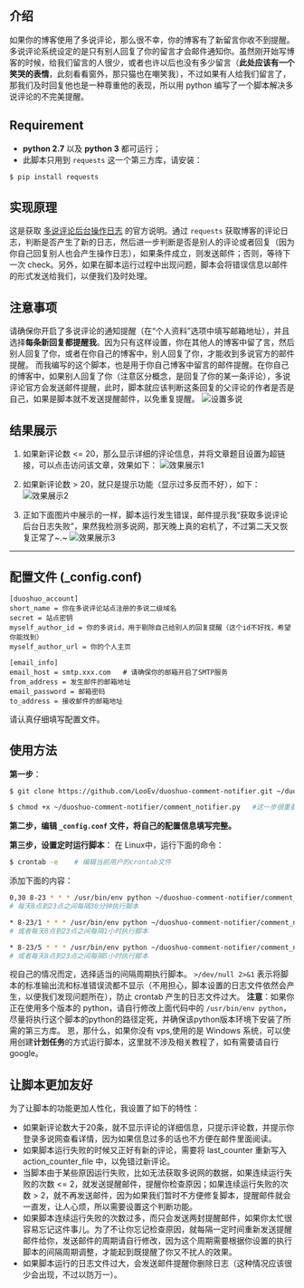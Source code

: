 ## 介绍
如果你的博客使用了多说评论，那么很不幸，你的博客有了新留言你收不到提醒。多说评论系统设定的是只有别人回复了你的留言才会邮件通知你。虽然刚开始写博客的时候，给我们留言的人很少，或者也许以后也没有多少留言（**此处应该有一个笑哭的表情**，此刻看看窗外，那只猫也在嘲笑我），不过如果有人给我们留言了，那我们及时回复他也是一种尊重他的表现，所以用 python 编写了一个脚本解决多说评论的不完美提醒。
## Requirement
* **python 2.7** 以及 **python 3** 都可运行；
* 此脚本只用到 `requests` 这一个第三方库，请安装：
```bash
$ pip install requests
```

## 实现原理
这是获取 [多说评论后台操作日志](http://dev.duoshuo.com/docs/50037b11b66af78d0c000009) 的官方说明。通过 `requests` 获取博客的评论日志，判断是否产生了新的日志，然后进一步判断是否是别人的评论或者回复（因为你自己回复别人也会产生操作日志），如果条件成立，则发送邮件；否则，等待下一次 check。另外，如果在脚本运行过程中出现问题，脚本会将错误信息以邮件的形式发送给我们，以便我们及时处理。

## 注意事项
请确保你开启了多说评论的通知提醒（在“个人资料”选项中填写邮箱地址），并且选择**每条新回复都提醒我**。因为只有这样设置，你在其他人的博客中留了言，然后别人回复了你，或者在你自己的博客中，别人回复了你，才能收到多说官方的邮件提醒。
而我编写的这个脚本，也是用于你自己博客中留言的邮件提醒。在你自己的博客中，如果别人回复了你（注意区分概念，是回复了你的某一条评论），多说评论官方会发送邮件提醒，此时，脚本就应该判断这条回复的父评论的作者是否是自己，如果是脚本就不发送提醒邮件，以免重复提醒。
![设置多说](http://ocf3ikxr2.bkt.clouddn.com/python/duoshuo_settings.jpg)

## 结果展示
1. 如果新评论数 <= 20，那么显示详细的评论信息，并将文章题目设置为超链接，可以点击访问该文章，效果如下：
![效果展示1](http://ocf3ikxr2.bkt.clouddn.com/python/duoshuo_comment1.jpg)

2. 如果新评论数 > 20，就只是提示功能（显示过多反而不好），如下：
![效果展示2](http://ocf3ikxr2.bkt.clouddn.com/python/duoshuo_comment2.jpg)

3. 正如下面图片中展示的一样，脚本运行发生错误，邮件提示我“获取多说评论后台日志失败”，果然我检测多说网，那天晚上真的宕机了，不过第二天又恢复正常了~.~
![效果展示3](http://ocf3ikxr2.bkt.clouddn.com/python/duoshuo_comment3.jpg)

-----
## 配置文件 (_config.conf)
```
[duoshuo_account]
short_name = 你在多说评论站点注册的多说二级域名
secret = 站点密钥
myself_author_id = 你的多说id，用于剔除自己给别人的回复提醒（这个id不好找，希望你能找到）
myself_author_url = 你的个人主页

[email_info]
email_host = smtp.xxx.com	# 请确保你的邮箱开启了SMTP服务
from_address = 发生邮件的邮箱地址
email_password = 邮箱密码
to_address = 接收邮件的邮箱地址
```
请认真仔细填写配置文件。

## 使用方法
**第一步**：
```bash
$ git clone https://github.com/LooEv/duoshuo-comment-notifier.git ~/duoshuo-comment-notifier

$ chmod +x ~/duoshuo-comment-notifier/comment_notifier.py	#这一步很重要！
```

**第二步，编辑 `_config.conf` 文件，将自己的配置信息填写完整。**

**第三步，设置定时运行脚本**：
在 Linux中，运行下面的命令：
```bash
$ crontab -e	# 编辑当前用户的crontab文件
```
添加下面的内容：
```bash
0,30 8-23 * * * /usr/bin/env python ~/duoshuo-comment-notifier/comment_notifier.py >/dev/null 2>&1
# 每天8点到23点之间每隔30分钟执行脚本

* 8-23/1 * * * /usr/bin/env python ~/duoshuo-comment-notifier/comment_notifier.py >/dev/null 2>&1
# 或者每天8点到23点之间每隔1小时执行脚本

* 8-23/5 * * * /usr/bin/env python ~/duoshuo-comment-notifier/comment_notifier.py >/dev/null 2>&1
# 或者每天8点到23点之间每隔5小时执行脚本
```
视自己的情况而定，选择适当的间隔周期执行脚本。
`>/dev/null 2>&1` 表示将脚本的标准输出流和标准错误流都不显示（不用担心，脚本设置的日志文件依然会产生，以便我们发现问题所在），防止 crontab 产生的日志文件过大。
**注意**：如果你正在使用多个版本的 python，请自行修改上面代码中的 `/usr/bin/env python`，尽量将执行这个脚本的python的路径定死，并确保该python版本环境下安装了所需的第三方库。
恩，那什么，如果你没有 vps,使用的是 Windows 系统，可以使用创建**计划任务**的方式运行脚本，这里就不涉及相关教程了，如有需要请自行 google。

## 让脚本更加友好
为了让脚本的功能更加人性化，我设置了如下的特性：
* 如果新评论数大于20条，就不显示评论的详细信息，只提示评论数，并提示你登录多说网查看详情，因为如果信息过多的话也不方便在邮件里面阅读。
* 如果脚本运行失败的时候又正好有新的评论，需要将 last_counter 重新写入 action_counter_file 中，以免错过新评论。
* 当脚本由于某些原因运行失败，比如无法获取多说网的数据，如果连续运行失败的次数 <= 2，就发送提醒邮件，提醒你检查原因；如果连续运行失败的次数 > 2，就不再发送邮件，因为如果我们暂时不方便修复脚本，提醒邮件就会一直发，让人心烦，所以需要设置这个判断功能。
* 如果脚本连续运行失败的次数过多，而只会发送两封提醒邮件，如果你太忙很容易忘记这件事儿。为了不让你忘记检查原因，就每隔一定时间重新发送提醒邮件给你，发送邮件的周期请自行修改，因为这个周期需要根据你设置的执行脚本的间隔周期调整，才能起到既提醒了你又不扰人的效果。
* 如果脚本运行的日志文件过大，会发送邮件提醒你删除日志（这种情况应该很少会出现，不过以防万一）。
